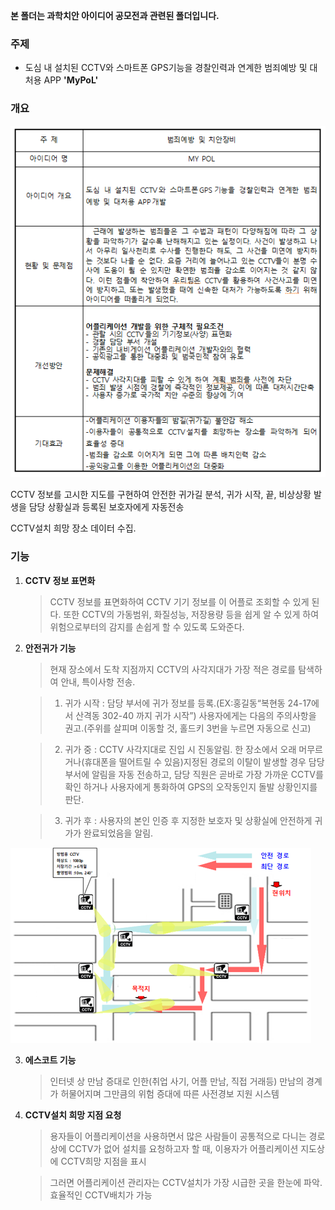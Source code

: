 **본 폴더는 과학치안 아이디어 공모전과 관련된 폴더입니다.**


### 주제

 - 도심 내 설치된 CCTV와 스마트폰 GPS기능을 경찰인력과 연계한 범죄예방 및 대처용 APP **'MyPoL'**
 

### 개요

![summary](images/개요.PNG)


  CCTV 정보를 고시한 지도를 구현하여 안전한 귀가길 분석, 귀가 시작, 끝, 비상상황 발생을 담당 상황실과 등록된 보호자에게 자동전송
  
  
  CCTV설치 희망 장소 데이터 수집.
  
  

### 기능

 1. **CCTV 정보 표면화**
     > CCTV 정보를 표면화하여 CCTV 기기 정보를 이 어플로 조회할 수 있게 된다. 또한 CCTV의 가동범위, 화질성능, 저장용량 등을 쉽게 알 수 있게 하여 위험으로부터의 감지를 손쉽게 할 수 있도록 도와준다.
     
     
     
     
 2. **안전귀가 기능**
     > 현재 장소에서 도착 지점까지 CCTV의 사각지대가 가장 적은 경로를 탐색하여 안내, 특이사항 전송.
     
     > 1) 귀가 시작 : 담당 부서에 귀가 정보를 등록.(EX:홍길동“복현동 24-17에서 산격동 302-40 까지 귀가 시작”) 사용자에게는 다음의 주의사항을 권고.(주위를 살피며 이동할 것, 홀드키 3번을 누르면 자동으로 신고)
     

     > 2) 귀가 중 : CCTV 사각지대로 진입 시 진동알림. 한 장소에서 오래 머무르거나(휴대폰을 떨어트릴 수 있음)지정된 경로의 이탈이 발생할 경우 담당 부서에 알림을 자동 전송하고, 담당 직원은 곧바로 가장 가까운 CCTV를 확인 하거나 사용자에게 통화하여 GPS의 오작동인지 돌발 상황인지를 판단.  

     > 3) 귀가 후 : 사용자의 본인 인증 후 지정한 보호자 및 상황실에 안전하게 귀가가 완료되었음을 알림. 
     
![look](images/cctv_map.png)




 3. **에스코트 기능**
 
     > 인터넷 상 만남 증대로 인한(취업 사기, 어플 만남, 직접 거래등) 만남의 경계가 허물어지며 그만큼의 위험 증대에 따른 사전경보 지원 시스템
 
 
 
 
 4. **CCTV설치 희망 지점 요청**
 
     > 용자들이 어플리케이션을 사용하면서 많은 사람들이 공통적으로 다니는 경로상에 CCTV가 없어 설치를 요청하고자 할 때, 이용자가 어플리케이션 지도상에 CCTV희망 지점을 표시 
     
     > 그러면 어플리케이션 관리자는  CCTV설치가 가장 시급한 곳을 한눈에 파악. 효율적인 CCTV배치가 가능
     
     
     
     
 
